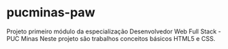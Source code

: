 # pucminas-paw
Projeto primeiro módulo da especialização Desenvolvedor Web Full Stack - PUC Minas
  Neste projeto são trabalhos conceitos básicos HTML5 e CSS.
